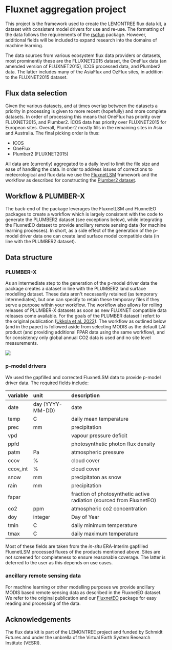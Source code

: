 # Fluxnet aggregation project

This project is the framework used to create the LEMONTREE flux data kit, a dataset with consistent model drivers for use and re-use. The formatting of the data follows the requirements of the [rsofun]() package. However, additional fields will be included to expand research into the domains of machine learning.

The data sources from various ecosystem flux data providers or datasets, most prominently these are the FLUXNET2015 dataset, the OneFlux data (an amended version of FLUXNET2015), ICOS processed data, and Plumber2 data. The latter includes many of the AsiaFlux and OzFlux sites, in addition to the FLUXNET2015 dataset.

## Flux data selection

Given the various datasets, and at times overlap between the datasets a priority in processing is given to more recent (hopefully) and more complete datasets. In order of processing this means that OneFlux has priority over FLUXNET2015, and Plumber2. ICOS data has priority over FLUXNET2015 for European sites. Overall, Plumber2 mostly fills in the remaining sites in Asia and Australia. The final picking order is thus:

-   ICOS
-   OneFlux
-   Plumber2 (FLUXNET2015)

All data are (currently) aggregated to a daily level to limit the file size and ease of handling the data. In order to address issues of corrections to meteorological and flux data we use the [FluxnetLSM]() framework and the workflow as described for constructing the [Plumber2 dataset]().

## Workflow & PLUMBER-X

The back-end of the package leverages the FluxnetLSM and FluxnetEO packages to create a workflow which is largely consistent with the code to generate the PLUMBER2 dataset (see exceptions below), while integrating the FluxnetEO dataset to provide ancillary remote sensing data (for machine learning processes). In short, as a side effect of the generation of the p-model driver data one can create land surface model compatible data (in line with the PLUMBER2 dataset).

## Data structure

### PLUMBER-X

As an intermediate step to the generation of the p-model driver data the package creates a dataset in line with the PLUMBER2 land surface modelling dataset. These data aren't necessarily retained (as temporary intermediates), but one can specify to retain these temporary files if they serve a purpose within your workflow. The workflow also allows for rolling releases of PLUMBER-X datasets as soon as new FLUXNET compatible data releases come available. For the goals of the PLUMBER dataset I refert to the original publication ([Ukkola et al. 2022](https://essd.copernicus.org/articles/14/449/2022/essd-14-449-2022.pdf)). The workflow as outlined below (and in the paper) is followed aside from selecting MODIS as the default LAI product (and providing additional FPAR data using the same workflow), and for consistency only global annual CO2 data is used and no site level measurements.

![](https://essd.copernicus.org/articles/14/449/2022/essd-14-449-2022-f01.png)

### p-model drivers

We used the gapfilled and corrected FluxnetLSM data to provide p-model driver data. The required fields include:

| variable | unit             | description                                                          |
|:-----------------------|:-----------------------|:-----------------------|
| date     | day (YYYY-MM-DD) | date                                                                 |
| temp     | C                | daily mean temperature                                               |
| prec     | mm               | precipitation                                                        |
| vpd      |                  | vapour pressure deficit                                              |
| ppfd     |                  | photosynthetic photon flux density                                   |
| patm     | Pa               | atmospheric pressure                                                 |
| ccov     | %                | cloud cover                                                          |
| ccov_int | %                | cloud cover                                                          |
| snow     | mm               | precipitaton as snow                                                 |
| rain     | mm               | precipitation                                                        |
| fapar    |                  | fraction of photosynthetic active radiation (sourced from FluxnetEO) |
| co2      | ppm              | atmospheric co2 concentration                                        |
| doy      | integer          | Day of Year                                                          |
| tmin     | C                | daily minimum temperature                                            |
| tmax     | C                | daily maximum temperature                                            |

Most of these fields are taken from the *in-situ* ERA-Interim gapfilled FluxnetLSM processed fluxes of the products mentioned above. Sites are not screened for completeness to ensure reasonable coverage. The latter is deferred to the user as this depends on use cases.

### ancillary remote sensing data

For machine learning or other modelling purposes we provide ancillary MODIS based remote sensing data as described in the FluxnetEO dataset. We refer to the original publication and our [FluxnetEO]() package for easy reading and processing of the data.

## Acknowledgements

The flux data kit is part of the LEMONTREE project and funded by Schmidt Futures and under the umbrella of the Virtual Earth System Research Institute (VESRI).
